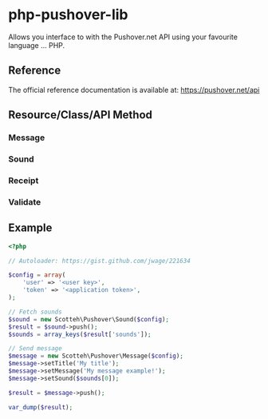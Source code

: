 php-pushover-lib
================

Allows you interface to with the Pushover.net API using your favourite language ... PHP.

## Reference

The official reference documentation is available at: https://pushover.net/api

## Resource/Class/API Method

### Message

### Sound

### Receipt

### Validate

## Example

``` PHP
<?php

// Autoloader: https://gist.github.com/jwage/221634

$config = array(
    'user' => '<user key>',
    'token' => '<application token>',
);

// Fetch sounds
$sound = new Scotteh\Pushover\Sound($config);
$result = $sound->push();
$sounds = array_keys($result['sounds']);

// Send message
$message = new Scotteh\Pushover\Message($config);
$message->setTitle('My title');
$message->setMessage('My message example!');
$message->setSound($sounds[0]);

$result = $message->push();

var_dump($result);
```